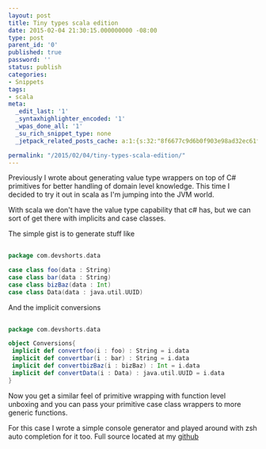 ```yaml
---
layout: post
title: Tiny types scala edition
date: 2015-02-04 21:30:15.000000000 -08:00
type: post
parent_id: '0'
published: true
password: ''
status: publish
categories:
- Snippets
tags:
- scala
meta:
  _edit_last: '1'
  _syntaxhighlighter_encoded: '1'
  _wpas_done_all: '1'
  _su_rich_snippet_type: none
  _jetpack_related_posts_cache: a:1:{s:32:"8f6677c9d6b0f903e98ad32ec61f8deb";a:2:{s:7:"expires";i:1561511191;s:7:"payload";a:3:{i:0;a:1:{s:2:"id";i:4919;}i:1;a:1:{s:2:"id";i:4905;}i:2;a:1:{s:2:"id";i:4862;}}}}

permalink: "/2015/02/04/tiny-types-scala-edition/"
---
```

Previously I wrote about generating value type wrappers on top of C# primitives for better handling of domain level knowledge. This time I decided to try it out in scala as I'm jumping into the JVM world.

With scala we don't have the value type capability that c# has, but we can sort of get there with implicits and case classes.

The simple gist is to generate stuff like

```scala
  
package com.devshorts.data

case class foo(data : String)  
case class bar(data : String)  
case class bizBaz(data : Int)  
case class Data(data : java.util.UUID)  

```

And the implicit conversions

```scala
  
package com.devshorts.data

object Conversions{  
 implicit def convertfoo(i : foo) : String = i.data  
 implicit def convertbar(i : bar) : String = i.data  
 implicit def convertbizBaz(i : bizBaz) : Int = i.data  
 implicit def convertData(i : Data) : java.util.UUID = i.data  
}  

```

Now you get a similar feel of primitive wrapping with function level unboxing and you can pass your primitive case class wrappers to more generic functions.

For this case I wrote a simple console generator and played around with zsh auto completion for it too. Full source located at my [github](https://github.com/devshorts/scala-tiny-types)


